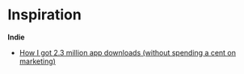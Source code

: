 # Inspiration

**Indie**   
- [How I got 2.3 million app downloads (without spending a cent on marketing)](https://stories.appbot.co/how-i-got-2-3m-app-downloads-without-spending-a-cent-on-marketing-f4823b6bc779)
